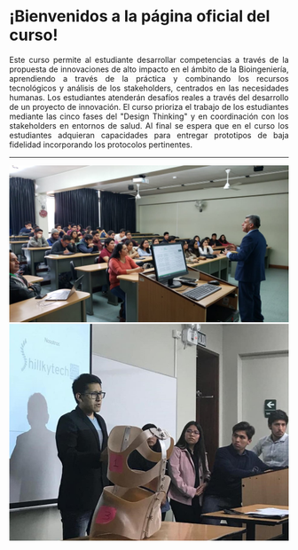 # ¡Bienvenidos a la página oficial del curso! 
<div style="text-align: justify">Este curso permite al estudiante desarrollar competencias a través de la propuesta de innovaciones de alto impacto en el ámbito de la Bioingeniería, aprendiendo a través de la práctica y combinando los recursos tecnológicos y análisis de los stakeholders, centrados en las necesidades humanas. Los estudiantes atenderán desafíos reales a través del desarrollo de un proyecto de innovación. El curso prioriza el trabajo de los estudiantes mediante las cinco fases del "Design Thinking" y en coordinación con los stakeholders en entornos de salud. Al final se espera que en el curso los estudiantes adquieran capacidades para entregar prototipos de baja fidelidad incorporando los protocolos pertinentes.</div>

* * *

![PB1](/pb1_1.jpeg)
![Shillkytech](/shillkytech.jpg)



